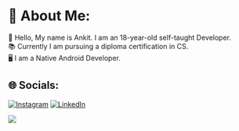 # 💫 About Me:
👨 Hello, My name is Ankit. I am an 18-year-old self-taught Developer.<br>📚 Currently I am pursuing a diploma certification in CS.<br>🖥️ I am a Native Android Developer.


## 🌐 Socials:
[![Instagram](https://img.shields.io/badge/Instagram-%23E4405F.svg?logo=Instagram&logoColor=white)](https://instagram.com/_ankithakur__) [![LinkedIn](https://img.shields.io/badge/LinkedIn-%230077B5.svg?logo=linkedin&logoColor=white)](https://linkedin.com/in/ankit-kumar-48aa30235) 

[![](https://visitcount.itsvg.in/api?id=ankitkumar1302&icon=0&color=1)](https://visitcount.itsvg.in)

<!-- Proudly created with GPRM ( https://gprm.itsvg.in ) -->
